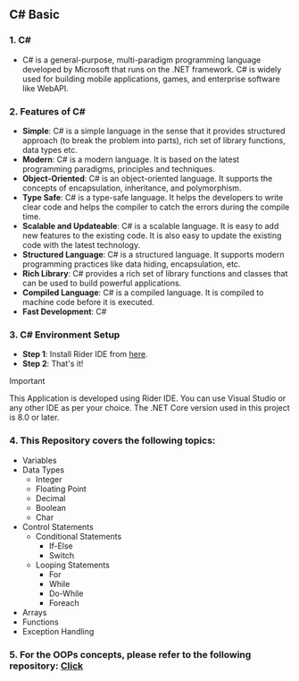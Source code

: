 ﻿## C# Basic

### 1. C#
- C# is a general-purpose, multi-paradigm programming language developed by Microsoft that runs on the .NET framework. C# is widely used for building mobile applications, games, and enterprise software like WebAPI.

### 2. Features of C#
- **Simple**: C# is a simple language in the sense that it provides structured approach (to break the problem into parts), rich set of library functions, data types etc.
- **Modern**: C# is a modern language. It is based on the latest programming paradigms, principles and techniques.
- **Object-Oriented**: C# is an object-oriented language. It supports the concepts of encapsulation, inheritance, and polymorphism.
- **Type Safe**: C# is a type-safe language. It helps the developers to write clear code and helps the compiler to catch the errors during the compile time.
- **Scalable and Updateable**: C# is a scalable language. It is easy to add new features to the existing code. It is also easy to update the existing code with the latest technology.
- **Structured Language**: C# is a structured language. It supports modern programming practices like data hiding, encapsulation, etc.
- **Rich Library**: C# provides a rich set of library functions and classes that can be used to build powerful applications.
- **Compiled Language**: C# is a compiled language. It is compiled to machine code before it is executed.
- **Fast Development**: C#

### 3. C# Environment Setup
- **Step 1**: Install Rider IDE from [here](https://www.jetbrains.com/rider/).
- **Step 2**: That's it!

> [!IMPORTANT]
> This Application is developed using Rider IDE. 
> You can use Visual Studio or any other IDE as per your choice.
> The .NET Core version used in this project is 8.0 or later.

### 4. This Repository covers the following topics:
- Variables
- Data Types
    - Integer
    - Floating Point
    - Decimal
    - Boolean
    - Char
- Control Statements
  - Conditional Statements
    - If-Else
    - Switch
  - Looping Statements
    - For
    - While
    - Do-While
    - Foreach
- Arrays
- Functions
- Exception Handling

### 5. For the OOPs concepts, please refer to the following repository: [Click]()
